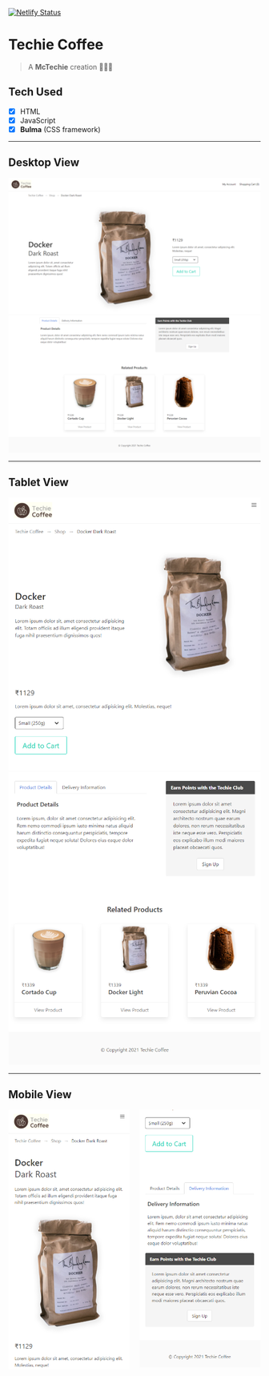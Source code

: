 [![Netlify Status](https://api.netlify.com/api/v1/badges/fd1eaa33-86c5-4f19-8b5c-0286cac1bf17/deploy-status)](https://app.netlify.com/sites/mctechie-bulma-product-page/deploys)

# Techie Coffee

> A **McTechie** creation 👨‍🎨✨

## Tech Used

- [x] HTML
- [x] JavaScript
- [x] **Bulma** (CSS framework)

---

## Desktop View

![Product Landing](./assets/main_desktop.png)
![Related Products](./assets/main_desktop_2.png)

---

## Tablet View

![Product Landing](./assets/main_tablet.png)
![Related Products](./assets/main_tablet_2.png)

---

## Mobile View

<img src="./assets/main_mobile.png" alt="Product Landing" width="48%"> <img src="./assets/main_mobile_2.png" alt="More Info" width="48%" align="right">
